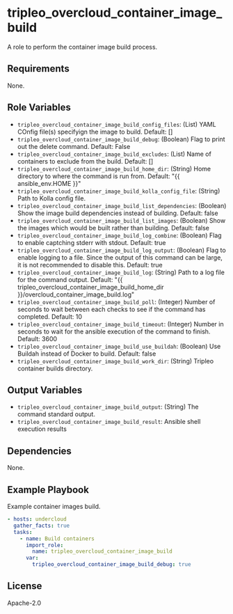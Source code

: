 tripleo_overcloud_container_image_build
=======================================

A role to perform the container image build process.

Requirements
------------

None.

Role Variables
--------------

* `tripleo_overcloud_container_image_build_config_files`: (List) YAML COnfig file(s) specifyign the image to build. Default: []
* `tripleo_overcloud_container_image_build_debug`: (Boolean) Flag to print out the delete command. Default: False
* `tripleo_overcloud_container_image_build_excludes`: (List) Name of containers to exclude from the build. Default: []
* `tripleo_overcloud_container_image_build_home_dir`: (String) Home directory to where the command is run from. Default: "{{ ansible_env.HOME }}"
* `tripleo_overcloud_container_image_build_kolla_config_file`: (String) Path to Kolla config file.
* `tripleo_overcloud_container_image_build_list_dependencies`: (Boolean) Show the image build dependencies instead of building. Default: false
* `tripleo_overcloud_container_image_build_list_images`: (Boolean) Show the images which would be built rather than building. Default: false
* `tripleo_overcloud_container_image_build_log_combine`: (Boolean) Flag to enable captching stderr with stdout. Default: true
* `tripleo_overcloud_container_image_build_log_output`: (Boolean) Flag to enable logging to a file. Since the output of this command can be large, it is not recommended to disable this. Default: true
* `tripleo_overcloud_container_image_build_log`: (String) Path to a log file for the command output. Default: "{{ tripleo_overcloud_container_image_build_home_dir }}/overcloud_container_image_build.log"
* `tripleo_overcloud_container_image_build_poll`: (Integer) Number of seconds to wait between each checks to see if the command has completed. Default: 10
* `tripleo_overcloud_container_image_build_timeout`: (Integer) Number in seconds to wait for the ansible execution of the command to finish. Default: 3600
* `tripleo_overcloud_container_image_build_use_buildah`: (Boolean) Use Buildah instead of Docker to build. Default: false
* `tripleo_overcloud_container_image_build_work_dir`: (String) Tripleo container builds directory.

Output Variables
----------------

* `tripleo_overcloud_container_image_build_output`: (String) The command standard output.
* `tripleo_overcloud_container_image_build_result`: Ansible shell execution results

Dependencies
------------

None.

Example Playbook
----------------

Example container images build.

```yaml
- hosts: undercloud
  gather_facts: true
  tasks:
    - name: Build containers
      import_role:
        name: tripleo_overcloud_container_image_build
      var:
        tripleo_overcloud_container_image_build_debug: true
```

License
-------

Apache-2.0
